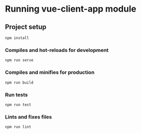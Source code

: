 # Running vue-client-app module

## Project setup
```
npm install
```

### Compiles and hot-reloads for development
```
npm run serve
```

### Compiles and minifies for production
```
npm run build
```

### Run tests
```
npm run test
```

### Lints and fixes files
```
npm run lint
```
